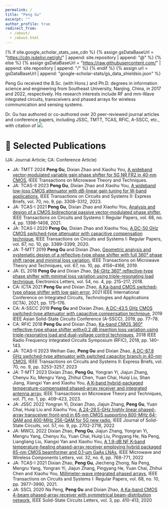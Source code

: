 ```yaml
---
permalink: /
title: "Peng Gu"
excerpt: ""
author_profile: true
redirect_from: 
  - /about/
  - /about.html
---
```


{% if site.google_scholar_stats_use_cdn %}
{% assign gsDataBaseUrl = "https://cdn.jsdelivr.net/gh/" | append: site.repository | append: "@" %}
{% else %}
{% assign gsDataBaseUrl = "https://raw.githubusercontent.com/" | append: site.repository | append: "/" %}
{% endif %}
{% assign url = gsDataBaseUrl | append: "google-scholar-stats/gs_data_shieldsio.json" %}

<span class='anchor' id='about-me'></span>

Peng Gu received the B.Sc. (with Hons.) and Ph.D. degrees in information science and engineering from Southeast University, Nanjing, China, in 2017 and 2022, respectively. His research interests include RF and mm-Wave integrated circuits, transceivers and phased arrays for wireless communication and sensing systems.

Dr. Gu has authored or co-authored over 20 peer-reviewed journal articles and conference papers, including JSSC, TMTT, TCAS, RFIC, A-SSCC, etc., with citation of <a href='https://scholar.google.com/citations?user=Urkx3egAAAAJ'><img src="https://img.shields.io/endpoint?url={{ url | url_encode }}&logo=Google%20Scholar&labelColor=f6f6f6&color=9cf&style=flat&label=citations"></a>.

# 📝 Selected Publications 
(JA: Journal Article; CA: Conference Article)

- <span class="paper-list-head">JA: TMTT 2024</span> **Peng Gu**, Dixian Zhao and Xiaohu You, [A wideband vector-modulated variable gain phase shifter for 5G NR FR2 in 40-nm CMOS](https://ieeexplore.ieee.org/document/10460336), IEEE Transactions on Microwave Theory and Techniques.
- <span class="paper-list-head">JA: TCAS-II 2023</span> **Peng Gu**, Dixian Zhao and Xiaohu You, [A wideband low-loss CMOS attenuator with dB-linear gain tuning for W-band applications](https://ieeexplore.ieee.org/abstract/document/10102658), IEEE Transactions on Circuits and Systems II: Express Briefs, vol. 70, no. 9, pp. 3308–3312, 2023.
- <span class="paper-list-head">JA: TCAS-I 2021</span> **Peng Gu**, Dixian Zhao and Xiaohu You, [Analysis and design of a CMOS bidirectional passive vector-modulated phase shifter](https://ieeexplore.ieee.org/abstract/document/9324957/), IEEE Transactions on Circuits and Systems I: Regular Papers, vol. 68, no. 4, pp. 1398–1408, 2021. 
- <span class="paper-list-head">JA: TCAS-I 2020</span> **Peng Gu**, Dixian Zhao and Xiaohu You, [A DC-50 GHz CMOS switched-type attenuator with capacitive compensation technique](https://ieeexplore.ieee.org/abstract/document/9110720/), IEEE Transactions on Circuits and Systems I: Regular Papers, vol. 67, no. 10, pp. 3389–3399, 2020.
- <span class="paper-list-head">JA: T-MTT 2019</span> **Peng Gu** and Dixian Zhao, [Geometric analysis and systematic design of a reflective-type phase shifter with full 360° phase shift range and minimal loss variation](https://ieeexplore.ieee.org/abstract/document/8809827/), IEEE Transactions on Microwave Theory and Techniques, vol. 67, no. 10, pp. 4156–4166, 2019. 
- <span class="paper-list-head">JA: EL 2018</span> **Peng Gu** and Dixian Zhao, [94-GHz 360° reflective-type phase shifter with minimal loss variation using triple-resonating load technique](https://ietresearch.onlinelibrary.wiley.com/doi/10.1049/el.2017.3965), Electronics Letters, vol. 54, no. 4, pp. 215–217, 2018.
- <span class="paper-list-head">CA: ICTA 2021</span> **Peng Gu** and Dixian Zhao, [A Ka-band CMOS switched-type phase shifter with low gain error](https://ieeexplore.ieee.org/abstract/document/9661645/), 2021 IEEE International Conference on Integrated Circuits, Technologies and Applications (ICTA), 2021, pp. 175–176. 
- <span class="paper-list-head">CA: A-SSCC 2019</span> **Peng Gu** and Dixian Zhao, [A DC-43.5 GHz CMOS switched-type attenuator with capacitive compensation technique](https://ieeexplore.ieee.org/document/9056896), 2019 IEEE Asian Solid-State Circuits Conference (A-SSCC), 2019, pp. 77–78. 
- <span class="paper-list-head">CA: RFIC 2018</span> **Peng Gu** and Dixian Zhao, [Ka-band CMOS 360° reflective-type phase shifter with±0.2 dB insertion loss variation using triple-resonating load and dual-voltage control techniques](https://ieeexplore.ieee.org/abstract/document/8428987/), 2018 IEEE Radio Frequency Integrated Circuits Symposium (RFIC), 2018, pp. 140–143.
- <span class="paper-list-head">JA: TCAS-II 2023</span> Weihan Gao, **Peng Gu** and Dixian Zhao, [A DC-87.8 GHz switched-type attenuator with switched capacitor branch in 40-nm CMOS](https://ieeexplore.ieee.org/abstract/document/10113734), IEEE Transactions on Circuits and Systems II: Express Briefs, vol. 70, no. 9, pp. 3253-3257, 2023
- <span class="paper-list-head">JA: T-MTT 2023</span> Dixian Zhao, **Peng Gu**, Yongran Yi, Jiajun Zhang, Chenyu Xu, Mengru Yang, Zhihui Chen, Yuan Chai, Huiqi Liu, Shan Jiang, Xiangxi Yan and Xiaohu You, [A K-band hybrid-packaged temperature-compensated phased-array receiver and integrated antenna array](https://ieeexplore.ieee.org/abstract/document/9976265/), IEEE Transactions on Microwave Theory and Techniques, vol. 71, no. 1, pp. 409–423, 2023.
- <span class="paper-list-head">JA: JSSC 2022</span> Yongran Yi, Dixian Zhao, Jiajun Zhang, **Peng Gu**, Yuan Chai, Huiqi Liu and Xiaohu You, [A 24–29.5-GHz highly linear phased-array transceiver front-end in 65-nm CMOS supporting 800-MHz 64-QAM and 400-MHz 256-QAM for 5G new radio](https://ieeexplore.ieee.org/abstract/document/9769743/), IEEE Journal of Solid-State Circuits, vol. 57, no. 9, pp. 2702-2718, 2022
- <span class="paper-list-head">JA: MWCL 2022</span> Dixian Zhao, **Peng Gu**, Jiajun Zhang, Yongran Yi, Mengru Yang, Chenyu Xu, Yuan Chai, Huiqi Liu, Pingyang He, Na Peng, Liangliang Liu, Xiangxi Yan and Xiaohu You, [A 1.9-dB NF K-band temperature-healing phased-array receiver employing hybrid packaged 65-nm CMOS beamformer and 0.1-μm GaAs LNAs](https://ieeexplore.ieee.org/abstract/document/9749959/), IEEE Microwave and Wireless Components Letters, vol. 32, no. 6, pp. 768-771, 2022
- <span class="paper-list-head">JA: TCAS-I 2021</span> Dixian Zhao, **Peng Gu**, Jiecheng Zhong, Na Peng, Mengru Yang, Yongran Yi, Jiajun Zhang, Pingyang He, Yuan Chai, Zhihui Chen and Xiaohu You, [Millimeter-wave integrated phased arrays](https://ieeexplore.ieee.org/abstract/document/9481190/), IEEE Transactions on Circuits and Systems I: Regular Papers, vol. 68, no. 10, pp. 3977–3990, 2021.
- <span class="paper-list-head">JA: SSCL 2020</span> Na Peng, **Peng Gu** and Dixian Zhao, [A Ka-band CMOS 4-beam phased-array receiver with symmetrical beam-distribution network](https://ieeexplore.ieee.org/abstract/document/9201043/), IEEE Solid-State Circuits Letters, vol. 3, pp. 410-413, 2020
